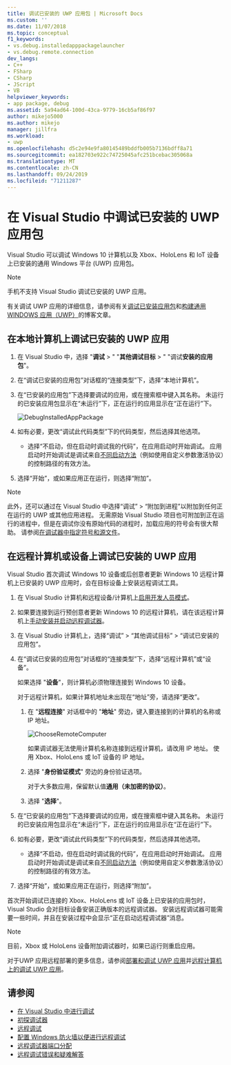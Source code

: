 ```yaml
---
title: 调试已安装的 UWP 应用包 | Microsoft Docs
ms.custom: ''
ms.date: 11/07/2018
ms.topic: conceptual
f1_keywords:
- vs.debug.installedapppackagelauncher
- vs.debug.remote.connection
dev_langs:
- C++
- FSharp
- CSharp
- JScript
- VB
helpviewer_keywords:
- app package, debug
ms.assetid: 5a94ad64-100d-43ca-9779-16cb5af86f97
author: mikejo5000
ms.author: mikejo
manager: jillfra
ms.workload:
- uwp
ms.openlocfilehash: d5c2e94e9fa80145489bddfb005b7136bdff8a71
ms.sourcegitcommit: ea182703e922c74725045afc251bcebac305068a
ms.translationtype: MT
ms.contentlocale: zh-CN
ms.lasthandoff: 09/24/2019
ms.locfileid: "71211287"
---
```

# <a name="debug-an-installed-uwp-app-package-in-visual-studio"></a>在 Visual Studio 中调试已安装的 UWP 应用包

Visual Studio 可以调试 Windows 10 计算机以及 Xbox、HoloLens 和 IoT 设备上已安装的通用 Windows 平台 (UWP) 应用包。

>[!NOTE]
>手机不支持 Visual Studio 调试已安装的 UWP 应用。

有关调试 UWP 应用的详细信息，请参阅有关[调试已安装应用包](https://devblogs.microsoft.com/devops/updates-for-debugging-installed-app-packages-in-visual-studio-2015-update-2/)和[构建通用 WINDOWS 应用（UWP）](https://devblogs.microsoft.com/visualstudio/universal-windows-apps-targeting-windows-10-anniversary-sdk/)的博客文章。

## <a name="debug-an-installed-uwp-app-on-a-local-machine"></a>在本地计算机上调试已安装的 UWP 应用

1. 在 Visual Studio 中，选择 "**调试** > " "**其他调试目标** > " "调试**安装的应用包**"。

1. 在“调试已安装的应用包”对话框的“连接类型”下，选择“本地计算机”。

1. 在“已安装的应用包”下选择要调试的应用，或在搜索框中键入其名称。 未运行的已安装应用包显示在“未运行”下，正在运行的应用显示在“正在运行”下。

   ![DebugInstalledAppPackage](../debugger/media/debug-installed-app-pkg.png "DebugInstalledAppPackage")

1. 如有必要，更改“调试此代码类型”下的代码类型，然后选择其他选项。
   - 选择“不启动，但在启动时调试我的代码”，在应用启动时开始调试。 应用启动时开始调试是调试来自[不同启动方法](/windows/uwp/xbox-apps/automate-launching-uwp-apps)（例如使用自定义参数激活协议）的控制路径的有效方法。

1. 选择“开始”，或如果应用正在运行，则选择“附加”。

> [!NOTE]
> 此外，还可以通过在 Visual Studio 中选择“调试” > “附加到进程”以附加到任何正在运行的 UWP 或其他应用进程。 无需原始 Visual Studio 项目也可附加到正在运行的进程中，但是在调试你没有原始代码的进程时，加载应用的符号会有很大帮助。 请参阅[在调试器中指定符号和源文件](specify-symbol-dot-pdb-and-source-files-in-the-visual-studio-debugger.md)。

## <a name="remote"></a>在远程计算机或设备上调试已安装的 UWP 应用

Visual Studio 首次调试 Windows 10 设备或后创意者更新 Windows 10 远程计算机上已安装的 UWP 应用时，会在目标设备上安装远程调试工具。

1. 在 Visual Studio 计算机和远程设备/计算机上[启用开发人员模式](/windows/uwp/get-started/enable-your-device-for-development)。

1. 如果要连接到运行预创意者更新 Windows 10 的远程计算机，请在该远程计算机上[手动安装并启动远程调试器](../debugger/remote-debugging.md)。

1. 在 Visual Studio 计算机上，选择“调试” > “其他调试目标” > “调试已安装的应用包”。

1. 在“调试已安装的应用包”对话框的“连接类型”下，选择“远程计算机”或“设备”。

   如果选择 "**设备**"，则计算机必须物理连接到 Windows 10 设备。

   对于远程计算机，如果计算机地址未出现在“地址”旁，请选择“更改”。

   1. 在 "**远程连接**" 对话框中的 "**地址**" 旁边，键入要连接到的计算机的名称或 IP 地址。

      ![ChooseRemoteComputer](../debugger/media/debug-remote-app-pkg.png "ChooseRemoteComputer")

      如果调试器无法使用计算机名称连接到远程计算机，请改用 IP 地址。 使用 Xbox、HoloLens 或 IoT 设备的 IP 地址。
   1. 选择 "**身份验证模式**" 旁边的身份验证选项。

      对于大多数应用，保留默认值**通用（未加密的协议）**。
   1. 选择 "**选择**"。

1. 在“已安装的应用包”下选择要调试的应用，或在搜索框中键入其名称。 未运行的已安装应用包显示在“未运行”下，正在运行的应用显示在“正在运行”下。

1. 如有必要，更改“调试此代码类型”下的代码类型，然后选择其他选项。
   - 选择“不启动，但在启动时调试我的代码”，在应用启动时开始调试。 应用启动时开始调试是调试来自[不同启动方法](/windows/uwp/xbox-apps/automate-launching-uwp-apps)（例如使用自定义参数激活协议）的控制路径的有效方法。

1. 选择“开始”，或如果应用正在运行，则选择“附加”。

首次开始调试已连接的 Xbox、HoloLens 或 IoT 设备上已安装的应用包时，Visual Studio 会对目标设备安装正确版本的远程调试器。 安装远程调试器可能需要一些时间，并且在安装过程中会显示“正在启动远程调试器”消息。

>[!NOTE]
>目前，Xbox 或 HoloLens 设备附加调试器时，如果已运行则重启应用。

对于UWP 应用远程部署的更多信息，请参阅[部署和调试 UWP 应用](/windows/uwp/debug-test-perf/deploying-and-debugging-uwp-apps#advanced-remote-deployment-options)并[远程计算机上的调试 UWP 应用](run-windows-store-apps-on-a-remote-machine.md)。

## <a name="see-also"></a>请参阅

- [在 Visual Studio 中进行调试](../debugger/index.yml)
- [初探调试器](../debugger/debugger-feature-tour.md)
- [远程调试](../debugger/remote-debugging.md)
- [配置 Windows 防火墙以便进行远程调试](../debugger/configure-the-windows-firewall-for-remote-debugging.md)
- [远程调试器端口分配](../debugger/remote-debugger-port-assignments.md)
- [远程调试错误和疑难解答](../debugger/remote-debugging-errors-and-troubleshooting.md)